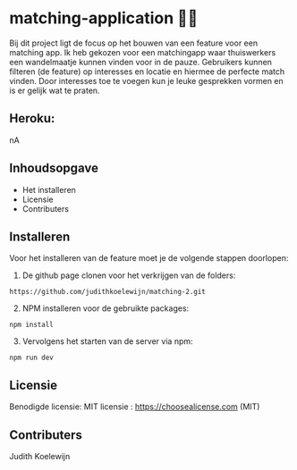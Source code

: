 
# matching-application 👋🏾
Bij dit project ligt de focus op het bouwen van een feature voor een matching app. Ik heb gekozen voor een matchingapp waar thuiswerkers een wandelmaatje kunnen vinden voor in de pauze. Gebruikers kunnen filteren (de feature) op interesses en locatie en hiermee de perfecte match vinden. Door interesses toe te voegen kun je leuke gesprekken vormen en is er gelijk wat te praten. 

## Heroku:
nA

##  Inhoudsopgave

- Het installeren
- Licensie
- Contributers

##  Installeren

Voor het installeren van de feature moet je de volgende stappen doorlopen:
1. De github page clonen voor het verkrijgen van de folders:

```https://github.com/judithkoelewijn/matching-2.git```

2. NPM installeren voor de gebruikte packages:

```npm install```

3. Vervolgens het starten van de server via npm:

```npm run dev```

##  Licensie

Benodigde licensie: MIT licensie : https://choosealicense.com (MIT)



##  Contributers
Judith Koelewijn

